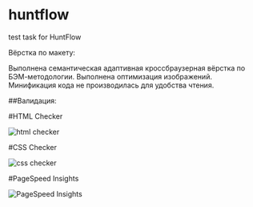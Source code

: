 # huntflow
test task for HuntFlow

Вёрстка по макету: 

Выполнена семантическая адаптивная кроссбраузерная вёрстка по БЭМ-методологии.
Выполнена оптимизация изображений.
Минификация кода не производилась для удобства чтения.

##Валидация:

#HTML Checker

![html checker](https://validator.w3.org/nu/?doc=https%3A%2F%2Fecogeoterm.ru%2Fhuntflow%2F)


#CSS Checker

![css checker](https://jigsaw.w3.org/css-validator/validator?uri=https%3A%2F%2Fecogeoterm.ru%2Fhuntflow%2Fassets%2Fstyle%2Fstyle.css&profile=css3svg&usermedium=all&warning=1&vextwarning=&lang=ru)


#PageSpeed Insights

![PageSpeed Insights](https://i.imgur.com/0g9y0wE.png)
